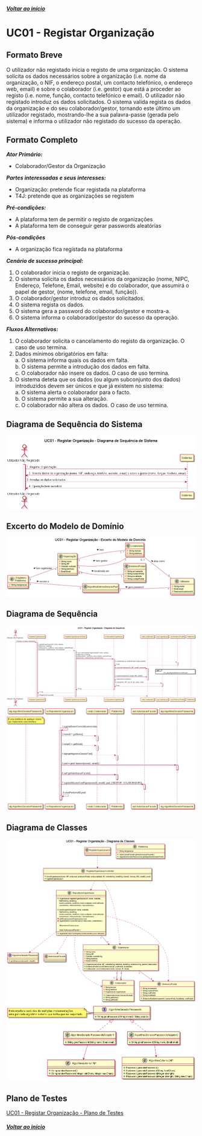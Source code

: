 ##### [Voltar ao início](https://github.com/blestonbandeiraUPSKILL/upskill_java1_labprg_grupo2/tree/main/README.md)

# UC01 - Registar Organização

## Formato Breve

O utilizador não registado inicia o registo de uma organização. O sistema solicita os dados necessários sobre a organização (i.e. nome da organização, o NIF, o endereço postal, um contacto telefónico, o endereço web, email) e sobre o colaborador (i.e. gestor) que está a proceder ao registo (i.e. nome, função, contacto telefónico e email). O utilizador não registado introduz os dados solicitados. O sistema valida regista os dados da organização e do seu colaborador/gestor, tornando este último um utilizador registado, mostrando-lhe a sua palavra-passe (gerada pelo sistema) e informa o utilizador não registado do sucesso da operação.

## Formato Completo

**_Ator Primário:_**

- Colaborador/Gestor da Organização

**_Partes interessadas e seus interesses:_**

- Organização: pretende ficar registada na plataforma
- T4J: pretende que as organizações se registem

**_Pré-condições:_**

* A plataforma tem de permitir o registo de organizações
* A plataforma tem de conseguir gerar passwords aleatórias

**_Pós-condições_**

- A organização fica registada na plataforma

**_Cenário de sucesso principal:_**

1. O colaborador inicia o registo de organização.
2. O sistema solicita os dados necessários da organização (nome, NIPC, Endereço, Telefone, Email, website) e do colaborador, que assumirá o papel de gestor, (nome, telefone, email, função)).
3. O colaborador/gestor introduz os dados solicitados.
4. O sistema regista os dados.
5. O sistema gera a password do colaborador/gestor e mostra-a.
6. O sistema informa o colaborador/gestor do sucesso da operação.

**_Fluxos Alternativos:_**

1. O colaborador solicita o cancelamento do registo da organização. O caso de uso termina.
2. Dados mínimos obrigatórios em falta: <br/>
  a. O sistema informa quais os dados em falta. <br/>
  b. O sistema permite a introdução dos dados em falta. <br/>
  c. O colaborador não insere os dados. O caso de uso termina.
3. O sistema deteta que os dados (ou algum subconjunto dos dados) introduzidos devem ser únicos e que já existem no sistema:<br/>
  a. O sistema alerta o colaborador para o facto.<br/>
  b. O sistema permite a sua alteração.<br/>
  c. O colaborador não altera os dados. O caso de uso termina.

## Diagrama de Sequência do Sistema <br/>
![UC01_Registar_Organizacao_Diagrama_Sequencia_Sistema](UC01_Registar_Organizacao_Diagrama_Sequencia_Sistema.png)

## Excerto do Modelo de Domínio <br/>
![UC01_Registar_Organizacao_Modelo_Dominio](UC01_Registar_Organizacao_Modelo_Dominio.png)

## Diagrama de Sequência <br/>
![UC01_Registar_Organizacao_Diagrama_Sequencia_Pt1](UC01_Registar_Organizacao_Diagrama_Sequencia_Pt1.png)
![UC01_Registar_Organizacao_Diagrama_Sequencia_Pt2](UC01_Registar_Organizacao_Diagrama_Sequencia_Pt2.png)


## Diagrama de Classes <br/>
![UC01_Registar_Organizacao_Diagrama_Classes_page1](UC01_Registar_Organizacao_Diagrama_Classes_page1.png)
![UC01_Registar_Organizacao_Diagrama_Classes_page2](UC01_Registar_Organizacao_Diagrama_Classes_page2.png)

## Plano de Testes <br/>
[UC01 - Registar Organização - Plano de Testes](UC01_Registar_Organizacao_Plano_Testes.md)


##### [Voltar ao início](https://github.com/blestonbandeiraUPSKILL/upskill_java1_labprg_grupo2/tree/main/README.md)
